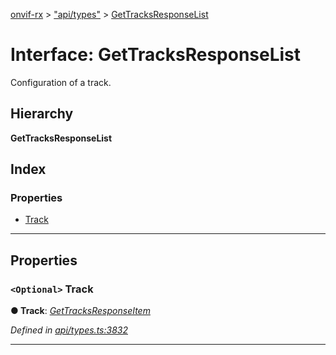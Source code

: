 [onvif-rx](../README.md) > ["api/types"](../modules/_api_types_.md) > [GetTracksResponseList](../interfaces/_api_types_.gettracksresponselist.md)

# Interface: GetTracksResponseList

Configuration of a track.

## Hierarchy

**GetTracksResponseList**

## Index

### Properties

* [Track](_api_types_.gettracksresponselist.md#track)

---

## Properties

<a id="track"></a>

### `<Optional>` Track

**● Track**: *[GetTracksResponseItem](_api_types_.gettracksresponseitem.md)*

*Defined in [api/types.ts:3832](https://github.com/patrickmichalina/onvif-rx/blob/f117e44/src/api/types.ts#L3832)*

___

